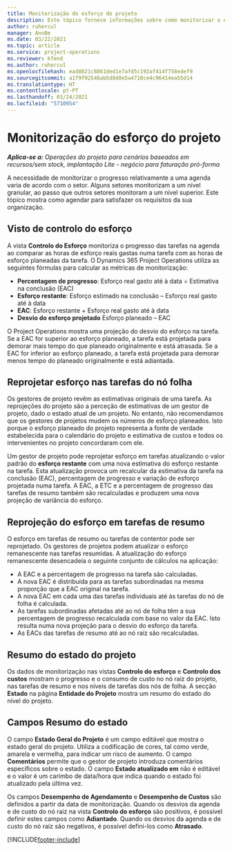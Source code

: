 ```yaml
---
title: Monitorização do esforço do projeto
description: Este tópico fornece informações sobre como monitorizar o esforço e progresso e do trabalho.
author: ruhercul
manager: AnnBe
ms.date: 03/22/2021
ms.topic: article
ms.service: project-operations
ms.reviewer: kfend
ms.author: ruhercul
ms.openlocfilehash: ead8821c8861ded1e7afd5c192af414f758edef9
ms.sourcegitcommit: a1f9f92546ab5d8d8e5a4710ce4c96414ea55d14
ms.translationtype: HT
ms.contentlocale: pt-PT
ms.lasthandoff: 03/24/2021
ms.locfileid: "5710954"
---
```

# <a name="project-effort-tracking"></a>Monitorização do esforço do projeto

_**Aplica-se a:** Operações do projeto para cenários baseados em recursos/sem stock, implantação Lite - negócio para faturação pró-forma_

A necessidade de monitorizar o progresso relativamente a uma agenda varia de acordo com o setor. Alguns setores monitorizam a um nível granular, ao passo que outros setores monitoram a um nível superior. Este tópico mostra como agendar para satisfazer os requisitos da sua organização.

## <a name="effort-tracking-view"></a>Visto de controlo do esforço

A vista **Controlo do Esforço** monitoriza o progresso das tarefas na agenda ao comparar as horas de esforço reais gastas numa tarefa com as horas de esforço planeadas da tarefa. O Dynamics 365 Project Operations utiliza as seguintes fórmulas para calcular as métricas de monitorização:

- **Percentagem de progresso**: Esforço real gasto até à data ÷ Estimativa na conclusão (EAC) 
- **Esforço restante**: Esforço estimado na conclusão – Esforço real gasto até à data 
- **EAC**: Esforço restante + Esforço real gasto até à data 
- **Desvio do esforço projetado** Esforço planeado – EAC

O Project Operations mostra uma projeção do desvio do esforço na tarefa. Se a EAC for superior ao esforço planeado, a tarefa está projetada para demorar mais tempo do que planeado originalmente e está atrasada. Se a EAC for inferior ao esforço planeado, a tarefa está projetada para demorar menos tempo do planeado originalmente e está adiantada.

## <a name="reprojecting-effort-on-leaf-node-tasks"></a>Reprojetar esforço nas tarefas do nó folha

Os gestores de projeto revêm as estimativas originais de uma tarefa. As reprojeções do projeto são a perceção de estimativas de um gestor de projeto, dado o estado atual de um projeto. No entanto, não recomendamos que os gestores de projetos mudem os números de esforço planeados. Isto porque o esforço planeado do projeto representa a fonte de verdade estabelecida para o calendário do projeto e estimativa de custos e todos os intervenientes no projeto concordaram com ele.

Um gestor de projeto pode reprojetar esforço em tarefas atualizando o valor padrão do **esforço restante** com uma nova estimativa do esforço restante na tarefa. Esta atualização provoca um recalcular da estimativa da tarefa na conclusão (EAC), percentagem de progresso e variação de esforço projetada numa tarefa. A EAC, a ETC e a percentagem de progresso das tarefas de resumo também são recalculadas e produzem uma nova projeção de variância do esforço.

## <a name="reprojection-of-effort-on-summary-tasks"></a>Reprojeção do esforço em tarefas de resumo

O esforço em tarefas de resumo ou tarefas de contentor pode ser reprojetado. Os gestores de projetos podem atualizar o esforço remanescente nas tarefas resumidas. A atualização do esforço remanescente desencadeia o seguinte conjunto de cálculos na aplicação:

- A EAC e a percentagem de progresso na tarefa são calculadas.
- A nova EAC é distribuída para as tarefas subordinadas na mesma proporção que a EAC original na tarefa.
- A nova EAC em cada uma das tarefas individuais até às tarefas do nó de folha é calculada. 
- As tarefas subordinadas afetadas até ao nó de folha têm a sua percentagem de progresso recalculada com base no valor da EAC. Isto resulta numa nova projeção para o desvio do esforço da tarefa. 
- As EACs das tarefas de resumo até ao nó raiz são recalculadas.


## <a name="project-status-summary"></a>Resumo do estado do projeto

Os dados de monitorização nas vistas **Controlo do esforço** e **Controlo dos custos** mostram o progresso e o consumo de custo no nó raiz do projeto, nas tarefas de resumo e nos níveis de tarefas dos nós de folha. A secção **Estado** na página **Entidade do Projeto** mostra um resumo do estado do nível do projeto.

## <a name="status-summary-fields"></a>Campos Resumo do estado

O campo **Estado Geral do Projeto** é um campo editável que mostra o estado geral do projeto. Utiliza a codificação de cores, tal como verde, amarela e vermelha, para indicar um risco de aumento. O campo **Comentários** permite que o gestor de projeto introduza comentários específicos sobre o estado. O campo **Estado atualizado em** não é editável e o valor é um carimbo de data/hora que indica quando o estado foi atualizado pela última vez.

Os campos **Desempenho de Agendamento** e **Desempenho de Custos** são definidos a partir da data de monitorização. Quando os desvios da agenda e de custo do nó raiz na vista **Controlo do esforço** são positivos, é possível definir estes campos como **Adiantado**. Quando os desvios da agenda e de custo do nó raiz são negativos, é possível defini-los como **Atrasado**.


[!INCLUDE[footer-include](../includes/footer-banner.md)]

